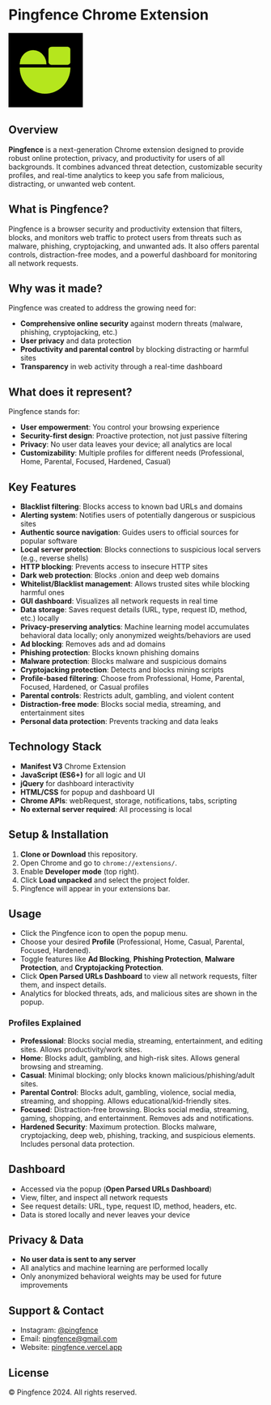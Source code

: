 # Pingfence Chrome Extension

![Pingfence Logo](img0001-modified-modified.png)

## Overview
**Pingfence** is a next-generation Chrome extension designed to provide robust online protection, privacy, and productivity for users of all backgrounds. It combines advanced threat detection, customizable security profiles, and real-time analytics to keep you safe from malicious, distracting, or unwanted web content.

## What is Pingfence?
Pingfence is a browser security and productivity extension that filters, blocks, and monitors web traffic to protect users from threats such as malware, phishing, cryptojacking, and unwanted ads. It also offers parental controls, distraction-free modes, and a powerful dashboard for monitoring all network requests.

## Why was it made?
Pingfence was created to address the growing need for:
- **Comprehensive online security** against modern threats (malware, phishing, cryptojacking, etc.)
- **User privacy** and data protection
- **Productivity and parental control** by blocking distracting or harmful sites
- **Transparency** in web activity through a real-time dashboard

## What does it represent?
Pingfence stands for:
- **User empowerment**: You control your browsing experience
- **Security-first design**: Proactive protection, not just passive filtering
- **Privacy**: No user data leaves your device; all analytics are local
- **Customizability**: Multiple profiles for different needs (Professional, Home, Parental, Focused, Hardened, Casual)

## Key Features
- **Blacklist filtering**: Blocks access to known bad URLs and domains
- **Alerting system**: Notifies users of potentially dangerous or suspicious sites
- **Authentic source navigation**: Guides users to official sources for popular software
- **Local server protection**: Blocks connections to suspicious local servers (e.g., reverse shells)
- **HTTP blocking**: Prevents access to insecure HTTP sites
- **Dark web protection**: Blocks .onion and deep web domains
- **Whitelist/Blacklist management**: Allows trusted sites while blocking harmful ones
- **GUI dashboard**: Visualizes all network requests in real time
- **Data storage**: Saves request details (URL, type, request ID, method, etc.) locally
- **Privacy-preserving analytics**: Machine learning model accumulates behavioral data locally; only anonymized weights/behaviors are used
- **Ad blocking**: Removes ads and ad domains
- **Phishing protection**: Blocks known phishing domains
- **Malware protection**: Blocks malware and suspicious domains
- **Cryptojacking protection**: Detects and blocks mining scripts
- **Profile-based filtering**: Choose from Professional, Home, Parental, Focused, Hardened, or Casual profiles
- **Parental controls**: Restricts adult, gambling, and violent content
- **Distraction-free mode**: Blocks social media, streaming, and entertainment sites
- **Personal data protection**: Prevents tracking and data leaks

## Technology Stack
- **Manifest V3** Chrome Extension
- **JavaScript (ES6+)** for all logic and UI
- **jQuery** for dashboard interactivity
- **HTML/CSS** for popup and dashboard UI
- **Chrome APIs**: webRequest, storage, notifications, tabs, scripting
- **No external server required**: All processing is local

## Setup & Installation
1. **Clone or Download** this repository.
2. Open Chrome and go to `chrome://extensions/`.
3. Enable **Developer mode** (top right).
4. Click **Load unpacked** and select the project folder.
5. Pingfence will appear in your extensions bar.

## Usage
- Click the Pingfence icon to open the popup menu.
- Choose your desired **Profile** (Professional, Home, Casual, Parental, Focused, Hardened).
- Toggle features like **Ad Blocking**, **Phishing Protection**, **Malware Protection**, and **Cryptojacking Protection**.
- Click **Open Parsed URLs Dashboard** to view all network requests, filter them, and inspect details.
- Analytics for blocked threats, ads, and malicious sites are shown in the popup.

### Profiles Explained
- **Professional**: Blocks social media, streaming, entertainment, and editing sites. Allows productivity/work sites.
- **Home**: Blocks adult, gambling, and high-risk sites. Allows general browsing and streaming.
- **Casual**: Minimal blocking; only blocks known malicious/phishing/adult sites.
- **Parental Control**: Blocks adult, gambling, violence, social media, streaming, and shopping. Allows educational/kid-friendly sites.
- **Focused**: Distraction-free browsing. Blocks social media, streaming, gaming, shopping, and entertainment. Removes ads and notifications.
- **Hardened Security**: Maximum protection. Blocks malware, cryptojacking, deep web, phishing, tracking, and suspicious elements. Includes personal data protection.

## Dashboard
- Accessed via the popup (**Open Parsed URLs Dashboard**)
- View, filter, and inspect all network requests
- See request details: URL, type, request ID, method, headers, etc.
- Data is stored locally and never leaves your device

## Privacy & Data
- **No user data is sent to any server**
- All analytics and machine learning are performed locally
- Only anonymized behavioral weights may be used for future improvements

## Support & Contact
- Instagram: [@pingfence](https://instagram.com/pingfence)
- Email: [pingfence@gmail.com](mailto:pingfence@gmail.com)
- Website: [pingfence.vercel.app](https://pingfence.vercel.app)

## License
&copy; Pingfence 2024. All rights reserved. 